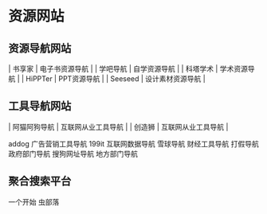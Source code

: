 # 资源网站

## 资源导航网站
| 书享家 | 电子书资源导航 |
| 学吧导航 | 自学资源导航 |
| 科塔学术 | 学术资源导航 |
| HiPPTer | PPT资源导航 |
| Seeseed | 设计素材资源导航 |

## 工具导航网站
| 阿猫阿狗导航 | 互联网从业工具导航 |
| 创造狮 | 互联网从业工具导航 |


addog 广告营销工具导航
199it 互联网数据导航
雪球导航 财经工具导航
打假导航 政府部门导航
搜狗网址导航 地方部门导航

## 聚合搜索平台
一个开始
虫部落
